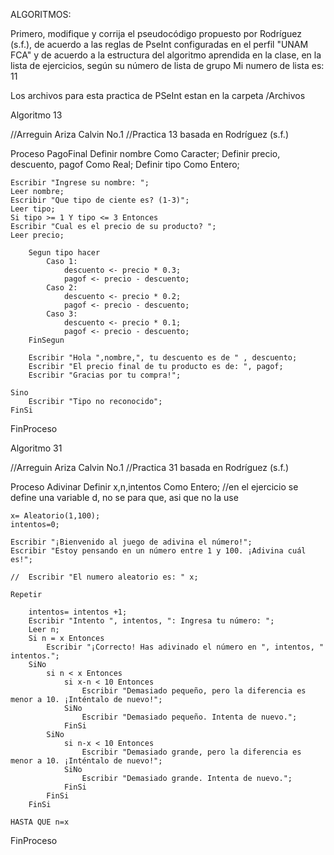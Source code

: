 ALGORITMOS:

Primero, modifique y corrija el pseudocódigo propuesto por Rodríguez (s.f.), de acuerdo a las reglas de PseInt configuradas en el perfil "UNAM FCA" y de acuerdo a la estructura del algoritmo aprendida en la clase, en la lista de ejercicios, según su número de lista de grupo
Mi numero de lista es: 11

Los archivos para esta practica de PSeInt estan en la carpeta /Archivos

Algoritmo 13


//Arreguin Ariza Calvin No.1
//Practica 13 basada en Rodríguez (s.f.)

Proceso PagoFinal
	Definir nombre Como Caracter;
	Definir precio, descuento, pagof Como Real;
	Definir tipo Como Entero;
	
	Escribir "Ingrese su nombre: ";
	Leer nombre;
	Escribir "Que tipo de ciente es? (1-3)";
	Leer tipo;
	Si tipo >= 1 Y tipo <= 3 Entonces
	Escribir "Cual es el precio de su producto? ";
	Leer precio;
		
		Segun tipo hacer
			Caso 1:
				descuento <- precio * 0.3;
				pagof <- precio - descuento;
			Caso 2:
				descuento <- precio * 0.2;
				pagof <- precio - descuento;
			Caso 3:
				descuento <- precio * 0.1;
				pagof <- precio - descuento;
		FinSegun
		
		Escribir "Hola ",nombre,", tu descuento es de " , descuento;
		Escribir "El precio final de tu producto es de: ", pagof;
		Escribir "Gracias por tu compra!";
		
	Sino
		Escribir "Tipo no reconocido";
	FinSi
	

FinProceso

Algoritmo 31


//Arreguin Ariza Calvin No.1
//Practica 31 basada en Rodríguez (s.f.)

Proceso Adivinar
	Definir x,n,intentos Como Entero;
	//en el ejercicio se define una variable d, no se para que, asi que no la use
	
	x= Aleatorio(1,100);
	intentos=0;
	
	Escribir "¡Bienvenido al juego de adivina el número!";
	Escribir "Estoy pensando en un número entre 1 y 100. ¡Adivina cuál es!";
	
	//	Escribir "El numero aleatorio es: " x;
	
	Repetir
		
		intentos= intentos +1;
		Escribir "Intento ", intentos, ": Ingresa tu número: ";
        Leer n;
		Si n = x Entonces
            Escribir "¡Correcto! Has adivinado el número en ", intentos, " intentos.";
		SiNo 
			si n < x Entonces
				si x-n < 10 Entonces
					Escribir "Demasiado pequeño, pero la diferencia es menor a 10. ¡Inténtalo de nuevo!";
				SiNo
					Escribir "Demasiado pequeño. Intenta de nuevo.";
				FinSi
			SiNo
				si n-x < 10 Entonces
					Escribir "Demasiado grande, pero la diferencia es menor a 10. ¡Inténtalo de nuevo!";
				SiNo
					Escribir "Demasiado grande. Intenta de nuevo.";
				FinSi
			FinSi
		FinSi	
		
	HASTA QUE n=x	
	
FinProceso
